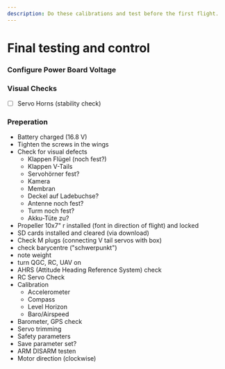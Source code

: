 ```yaml
---
description: Do these calibrations and test before the first flight.
---
```


# Final testing and control

### Configure Power Board Voltage

### Visual Checks

* [ ] Servo Horns \(stability check\)



### Preperation

* Battery charged \(16.8 V\)
* Tighten the screws in the wings
* Check for visual defects
  * Klappen Flügel \(noch fest?\)
  * Klappen V-Tails
  * Servohörner fest?
  * Kamera
  * Membran
  * Deckel auf Ladebuchse?
  * Antenne noch fest?
  * Turm noch fest?
  * Akku-Tüte zu?
* ‌Propeller 10x7" r installed \(font in direction of flight\) and locked
* ‌SD cards installed and cleared \(via download\)
* ‌Check M plugs \(connecting V tail servos with box\)
* ‌check barycentre \("schwerpunkt"\)
* ‌note weight
* ‌turn QGC, RC, UAV on
* ‌AHRS \(Attitude Heading Reference System\) check 
* RC Servo Check
* Calibration
  * Accelerometer
  * Compass
  * Level Horizon
  * Baro/Airspeed
* ‌Barometer, GPS check
* ‌Servo trimming
* Safety parameters
* ‌Save parameter set?
* ARM DISARM testen
* Motor direction \(clockwise\)

